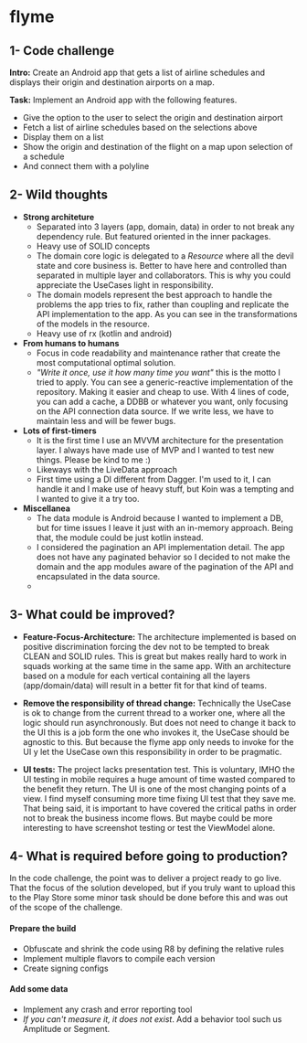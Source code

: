 # flyme

## 1- Code challenge
**Intro:** Create an Android app that gets a list of airline schedules and displays their origin and destination airports on a map.

**Task:** Implement an Android app with the following features. 
- Give the option to the user to select the origin and destination airport
- Fetch a list of airline schedules based on the selections above
- Display them on a list
- Show the origin and destination of the flight on a map upon selection of a schedule
- And connect them with a polyline 

## 2- Wild thoughts
+ **Strong architeture**
  - Separated into 3 layers (app, domain, data) in order to not break any dependency rule. But featured oriented in the inner packages.
  - Heavy use of SOLID concepts
  - The domain core logic is delegated to a _Resource_ where all the devil state and core business is. Better to have here and controlled than separated in multiple layer and collaborators. This is why you could appreciate the UseCases light in responsibility.
  - The domain models represent the best approach to handle the problems the app tries to fix, rather than coupling and replicate the API implementation to the app. As you can see in the transformations of the models in the resource.
  - Heavy use of rx (kotlin and android)
+ **From humans to humans**
  - Focus in code readability and maintenance rather that create the most computational optimal solution.
  - _"Write it once, use it how many time you want"_ this is the motto I tried to apply. You can see a generic-reactive implementation of the repository. Making it easier and cheap to use. With 4 lines of code, you can add a cache, a DDBB or whatever you want, only focusing on the API connection data source. If we write less, we have to maintain less and will be fewer bugs.
+ **Lots of first-timers**
  - It is the first time I use an MVVM architecture for the presentation layer. I always have made use of MVP and I wanted to test new things. Please be kind to me :)
  - Likeways with the LiveData approach
  - First time using a DI different from Dagger. I'm used to it, I can handle it and I make use of heavy stuff, but Koin was a tempting and I wanted to give it a try too.
+ **Miscellanea**
  - The data module is Android because I wanted to implement a DB, but for time issues I leave it just with an in-memory approach. Being that, the module could be just kotlin instead.
  - I considered the pagination an API implementation detail. The app does not have any paginated behavior so I decided to not make the domain and the app modules aware of the pagination of the API and encapsulated in the data source.
  - 


## 3- What could be improved?
- **Feature-Focus-Architecture:** The architecture implemented is based on positive discrimination forcing the dev not to be tempted to break CLEAN and SOLID rules. This is great but makes really hard to work in squads working at the same time in the same app. With an architecture based on a module for each vertical containing all the layers (app/domain/data) will result in a better fit for that kind of teams.

- **Remove the responsibility of thread change:** Technically the UseCase is ok to change from the current thread to a worker one, where all the logic should run asynchronously. But does not need to change it back to the UI this is a job form the one who invokes it, the UseCase should be agnostic to this. But because the flyme app only needs to invoke for the UI y let the UseCase own this responsibility in order to be pragmatic.

- **UI tests:** The project lacks presentation test. This is voluntary, IMHO the UI testing in mobile requires a huge amount of time wasted compared to the benefit they return. The UI is one of the most changing points of a view. I find myself consuming more time fixing UI test that they save me. That being said, it is important to have covered the critical paths in order not to break the business income flows. But maybe could be more interesting to have screenshot testing or test the ViewModel alone.

## 4- What is required before going to production?
In the code challenge, the point was to deliver a project ready to go live. That the focus of the solution developed, but if you truly want to upload this to the Play Store some minor task should be done before this and was out of the scope of the challenge.

#### Prepare the build
- Obfuscate and shrink the code using R8 by defining the relative rules
- Implement multiple flavors to compile each version
- Create signing configs

#### Add some data
- Implement any crash and error reporting tool
- _If you can't measure it, it does not exist_. Add a behavior tool such us Amplitude or Segment.
